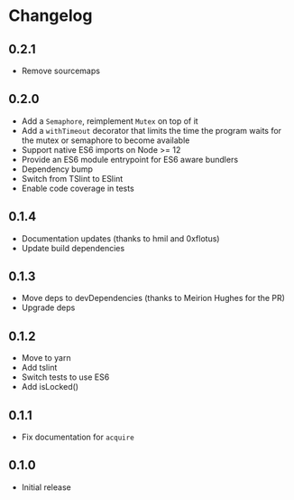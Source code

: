 # Changelog

## 0.2.1

 * Remove sourcemaps

## 0.2.0

 * Add a `Semaphore`, reimplement `Mutex` on top of it
 * Add a `withTimeout` decorator that limits the time the program waits
   for the mutex or semaphore to become available
 * Support native ES6 imports on Node >= 12
 * Provide an ES6 module entrypoint for ES6 aware bundlers
 * Dependency bump
 * Switch from TSlint to ESlint
 * Enable code coverage in tests

## 0.1.4

 * Documentation updates (thanks to hmil and 0xflotus)
 * Update build dependencies

## 0.1.3

 * Move deps to devDependencies (thanks to Meirion Hughes for the PR)
 * Upgrade deps

## 0.1.2

 * Move to yarn
 * Add tslint
 * Switch tests to use ES6
 * Add isLocked()

## 0.1.1

 * Fix documentation for `acquire`

## 0.1.0

 * Initial release
